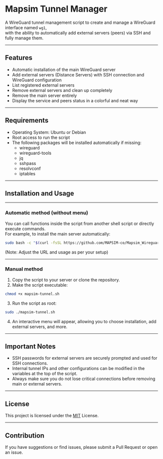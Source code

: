 # Mapsim Tunnel Manager

A WireGuard tunnel management script to create and manage a WireGuard interface named `wg1`,  
with the ability to automatically add external servers (peers) via SSH and fully manage them.

---

## Features

- Automatic installation of the main WireGuard server  
- Add external servers (Distance Servers) with SSH connection and WireGuard configuration  
- List registered external servers  
- Remove external servers and clean up completely  
- Remove the main server entirely  
- Display the service and peers status in a colorful and neat way

---

## Requirements

- Operating System: Ubuntu or Debian  
- Root access to run the script  
- The following packages will be installed automatically if missing:  
  - wireguard  
  - wireguard-tools  
  - jq  
  - sshpass  
  - resolvconf  
  - iptables

---

## Installation and Usage

---

### Automatic method (without menu)

You can call functions inside the script from another shell script or directly execute commands.  
For example, to install the main server automatically:

```bash
sudo bash -c "$(curl -fsSL https://github.com/MAPSIM-co/Mapsim_Wireguard_Tunnel/main/mapsim-tunnel.sh)"
```

(Note: Adjust the URL and usage as per your setup)

---

### Manual method

1. Copy the script to your server or clone the repository.  
2. Make the script executable:

```bash
chmod +x mapsim-tunnel.sh
```

3. Run the script as root:

```bash
sudo ./mapsim-tunnel.sh
```

4. An interactive menu will appear, allowing you to choose installation, add external servers, and more.

---

## Important Notes

- SSH passwords for external servers are securely prompted and used for SSH connections.  
- Internal tunnel IPs and other configurations can be modified in the variables at the top of the script.  
- Always make sure you do not lose critical connections before removing main or external servers.

---

## License

This project is licensed under the [MIT](https://github.com/MAPSIM-co/Mapsim_Wireguard_Tunnel/blob/main/LICENSE) License.

---

## Contribution

If you have suggestions or find issues, please submit a Pull Request or open an issue.

